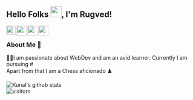 ## Hello Folks <img src="https://github.com/TheDudeThatCode/TheDudeThatCode/blob/master/Assets/Hi.gif" width="29px">, I'm Rugved!

<a href="https://in.linkedin.com/in/rugved-narvenker">
  <img align="left" width="24px" src="https://cdn.jsdelivr.net/npm/simple-icons@v3/icons/linkedin.svg"  />
</a>
<a href="https://twitter.com/NarvenkerRugved">
  <img align="left" width="26px" src="https://cdn.jsdelivr.net/npm/simple-icons@v3/icons/twitter.svg" />
</a>
<a href="mailto: rugved.narvenker@gmail.com">
  <img align="left" width="26px" src="https://cdn.jsdelivr.net/npm/simple-icons@v3/icons/gmail.svg" />
</a>



<a href="#">
  <img align="left" width="26px" src="https://cdn.jsdelivr.net/npm/simple-icons@v3/icons/medium.svg" />
</a>

<br />

### About Me 🚀
👨‍💻I am passionate about WebDev and am an avid learner. Currently I am pursuing #</br>
Apart from that I am a Chess aficionado ♟️</br>













![Kunal's github stats](https://github-readme-stats.vercel.app/api?username=kunal-kushwaha&show_icons=true&hide_border=true)
<br />
![visitors](https://visitor-badge.laobi.icu/badge?page_id=kunal-kushwaha.kunal-kushwaha)















